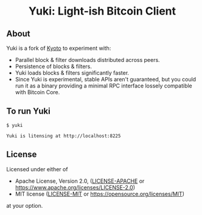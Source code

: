 <div align="center">
  <h1>Yuki: Light-ish Bitcoin Client</h1>
</div>

## About

Yuki is a fork of [Kyoto](https://github.com/2140-dev/kyoto) to experiment with:

- Parallel block & filter downloads distributed across peers.
- Persistence of blocks & filters.
- Yuki loads blocks & filters significantly faster.
- Since Yuki is experimental, stable APIs aren't guaranteed, but you could run it as a binary providing a minimal RPC interface lossely compatible with Bitcoin Core.

## To run Yuki

```
$ yuki

Yuki is litensing at http://localhost:8225
```


## License

Licensed under either of

* Apache License, Version 2.0, ([LICENSE-APACHE](LICENSE-APACHE) or <https://www.apache.org/licenses/LICENSE-2.0>)
* MIT license ([LICENSE-MIT](LICENSE-MIT) or <https://opensource.org/licenses/MIT>)

at your option.
